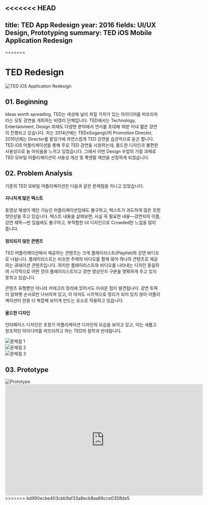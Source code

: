 <<<<<<< HEAD
---
title: TED App Redesign
year: 2016
fields: UI/UX Design, Prototyping
summary: TED iOS Mobile Application Redesign
---
=======
# TED Redesign

<img src='http://www.rohjs.com/portfolio/assets/ted_redesign/contents/main-mockup.jpg' alt='TED iOS Application Redesign' class='header-img'/>

## 01. Beginning
Ideas worth spreading. TED는 세상에 널리 퍼질 가치가 있는 아이디어를 퍼뜨리자라는 모토 강연을 개최하는 비영리 단체입니다. TED에서는 Technology, Entertainment, Design 외에도 다양한 분야에서 연사를 초대해 18분 이내 짧은 강연이 진행되고 있습니다. 저는 2014년에는 TEDxSogangU의 Promotion Director, 2015년에는 Director를 맡았기에 자연스럽게 TED 강연을 습관적으로 듣곤 합니다. TED iOS 어플리케이션을 통해 주로 TED 강연을 시청하는데, 올드한 디자인과 불편한 사용성으로 늘 아쉬움을 느끼고 있었습니다. 그래서 이번 Design 수업의 기말 과제로 TED 모바일 어플리케이션의 사용성 개선 및 룩앤필 제안을 선정하게 되었습니다.

## 02. Problem Analysis
기존의 TED 모바일 어플리케이션은 다음과 같은 문제점을 지니고 있었습니다.

#### 지나치게 많은 텍스트
동영상 재생이 메인 기능인 어플리케이션임에도 불구하고, 텍스트가 과도하게 많은 듯한 첫인상을 주고 있습니다. 텍스트 내용을 살펴보면, 사실 꼭 필요한 내용—강연자의 이름, 강연 제목—만 있음에도 불구하고, 부적합한 UI 디자인으로 Crowded한 느낌을 많이 줍니다.

#### 정리되지 않은 콘텐츠
TED 어플리케이션에서 제공하는 콘텐츠는 크게 플레이리스트(Playlist)와 강연 비디오로 나뉩니다. 플레이리스트는 비슷한 주제의 비디오를 함께 묶어 하나의 콘텐츠로 제공하는 큐레이션 콘텐츠입니다. 하지만 플레이리스트와 비디오를 나타내는 디자인 동일하여 시각적으로 어떤 것이 플레이리스트이고 강연 영상인지 구분을 명확하게 주고 있지 못하고 있습니다.

콘텐츠 유형뿐만 아니라 카테고리 정리에 있어서도 아쉬운 점이 발견됩니다. 강연 토픽이 알파벳 순서로만 나뉘어져 있고, 이 마저도 시각적으로 정리가 되어 있지 않아 어플리케이션이 한층 더 복잡해 보이게 만드는 요소로 작용하고 있습니다.

#### 올드한 디자인
인터페이스 디자인은 초창기 어플리케이션 디자인의 모습을 보이고 있고, 이는 새롭고 창조적인 아이디어를 퍼뜨리려고 하는 TED의 철학과 반대됩니다.

<div class='img-container'>
	<img src='http://www.rohjs.com/portfolio/assets/ted_redesign/contents/prob-1.jpg' alt='문제점 1'>
</div>
<div class='img-container'>
	<img src='http://www.rohjs.com/portfolio/assets/ted_redesign/contents/prob-2.jpg' alt='문제점 2'>
</div>
<div class='img-container'>
	<img src='http://www.rohjs.com/portfolio/assets/ted_redesign/contents/prob-3.jpg' alt='문제점 3'>
</div>

## 03. Prototype
<div class='img-container'>
	<img src='http://www.rohjs.com/portfolio/assets/ted_redesign/contents/sub-mockup.jpg' alt='Prototype'>
</div>
<div class='video-wrapper'>
	<iframe
		src='https://player.vimeo.com/video/195231863'
		class='video'
		width='640'
		height='360'
		frameborder='0'
		allowfullscreen>
	</iframe>
</div>
>>>>>>> bd990ecbe403cbb9af33a8ecb8aa66cce0358de5
